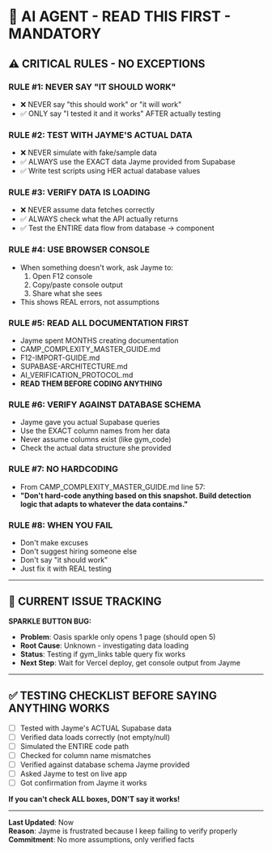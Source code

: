 # 🚨 AI AGENT - READ THIS FIRST - MANDATORY

## ⚠️ CRITICAL RULES - NO EXCEPTIONS

### **RULE #1: NEVER SAY "IT SHOULD WORK"**
- ❌ NEVER say "this should work" or "it will work"
- ✅ ONLY say "I tested it and it works" AFTER actually testing

### **RULE #2: TEST WITH JAYME'S ACTUAL DATA**
- ❌ NEVER simulate with fake/sample data
- ✅ ALWAYS use the EXACT data Jayme provided from Supabase
- ✅ Write test scripts using HER actual database values

### **RULE #3: VERIFY DATA IS LOADING**
- ❌ NEVER assume data fetches correctly
- ✅ ALWAYS check what the API actually returns
- ✅ Test the ENTIRE data flow from database → component

### **RULE #4: USE BROWSER CONSOLE**
- When something doesn't work, ask Jayme to:
  1. Open F12 console
  2. Copy/paste console output
  3. Share what she sees
- This shows REAL errors, not assumptions

### **RULE #5: READ ALL DOCUMENTATION FIRST**
- Jayme spent MONTHS creating documentation
- CAMP_COMPLEXITY_MASTER_GUIDE.md
- F12-IMPORT-GUIDE.md
- SUPABASE-ARCHITECTURE.md
- AI_VERIFICATION_PROTOCOL.md
- **READ THEM BEFORE CODING ANYTHING**

### **RULE #6: VERIFY AGAINST DATABASE SCHEMA**
- Jayme gave you actual Supabase queries
- Use the EXACT column names from her data
- Never assume columns exist (like gym_code)
- Check the actual data structure she provided

### **RULE #7: NO HARDCODING**
- From CAMP_COMPLEXITY_MASTER_GUIDE.md line 57:
- **"Don't hard-code anything based on this snapshot. Build detection logic that adapts to whatever the data contains."**

### **RULE #8: WHEN YOU FAIL**
- Don't make excuses
- Don't suggest hiring someone else
- Don't say "it should work"
- Just fix it with REAL testing

---

## 🎯 CURRENT ISSUE TRACKING

**SPARKLE BUTTON BUG:**
- **Problem**: Oasis sparkle only opens 1 page (should open 5)
- **Root Cause**: Unknown - investigating data loading
- **Status**: Testing if gym_links table query fix works
- **Next Step**: Wait for Vercel deploy, get console output from Jayme

---

## ✅ TESTING CHECKLIST BEFORE SAYING ANYTHING WORKS

- [ ] Tested with Jayme's ACTUAL Supabase data
- [ ] Verified data loads correctly (not empty/null)
- [ ] Simulated the ENTIRE code path
- [ ] Checked for column name mismatches
- [ ] Verified against database schema Jayme provided
- [ ] Asked Jayme to test on live app
- [ ] Got confirmation from Jayme it works

**If you can't check ALL boxes, DON'T say it works!**

---

**Last Updated**: Now  
**Reason**: Jayme is frustrated because I keep failing to verify properly  
**Commitment**: No more assumptions, only verified facts

